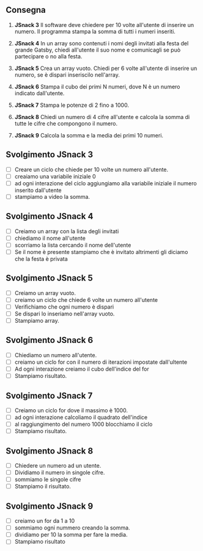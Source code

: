 ## Consegna
1. **JSnack 3**
Il software deve chiedere per 10 volte all'utente di inserire un numero.
Il programma stampa la somma di tutti i numeri inseriti.

2. **JSnack 4**
In un array sono contenuti i nomi degli invitati alla festa del grande
Gatsby, chiedi all'utente il suo nome e comunicagli se può partecipare o
no alla festa.

3. **JSnack 5**
Crea un array vuoto.
Chiedi per 6 volte all'utente di inserire un numero,
se è dispari inseriscilo nell'array.

4. **JSnack 6**
Stampa il cubo dei primi N numeri,
dove N è un numero indicato dall'utente.

5. **JSnack 7**
Stampa le potenze di 2 fino a 1000.

6. **JSnack 8**
Chiedi un numero di 4 cifre all'utente
e calcola la somma di tutte le cifre che compongono il numero.

7. **JSnack 9**
Calcola la somma e la media dei primi 10 numeri.

## Svolgimento JSnack 3
- [ ] Creare un ciclo che chiede per 10 volte un numero all'utente.
- [ ] creaiamo una variabile iniziale 0
- [ ] ad ogni interazione del ciclo aggiungiamo alla variabile iniziale il numero inserito dall'utente
- [ ] stampiamo a video la somma.
## Svolgimento JSnack 4
- [ ] Creiamo un array con la lista degli invitati
- [ ] chiediamo il nome all'utente
- [ ] scorriamo la lista cercando il nome dell'utente
- [ ] Se il nome è presente stampiamo che è invitato altrimenti gli diciamo che la festa è privata
## Svolgimento JSnack 5
- [ ] Creiamo un array vuoto.
- [ ] creiamo un ciclo che chiede 6 volte un numero all'utente
- [ ] Verifichiamo che ogni numero è dispari
- [ ] Se dispari lo inseriamo nell'array vuoto.
- [ ] Stampiamo array.
## Svolgimento JSnack 6
- [ ] Chiediamo un numero all'utente.
- [ ] creiamo un ciclo for con il numero di iterazioni impostate dall'ultente
- [ ] Ad ogni interazione creiamo il cubo dell'indice del for
- [ ] Stampiamo risultato.
## Svolgimento JSnack 7
- [ ] Creiamo un ciclo for dove il massimo è 1000.
- [ ] ad ogni interazione calcoliamo il quadrato dell'indice
- [ ] al raggiungimento del numero 1000 blocchiamo il ciclo
- [ ] Stampiamo risultato.
## Svolgimento JSnack 8
- [ ] Chiedere un numero ad un utente.
- [ ] Dividiamo il numero in singole cifre.
- [ ] sommiamo le singole cifre
- [ ] Stampiamo il risultato.
## Svolgimento JSnack 9
- [ ] creiamo un for da 1 a 10
- [ ] sommiamo ogni nummero creando la somma.
- [ ] dividiamo per 10 la somma per fare la media.
- [ ] Stampiamo risultato